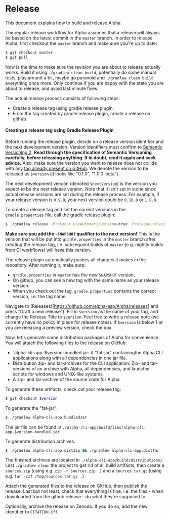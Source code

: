# Release

This document explains how to build and release Alpha.

The regular release workflow for Alpha assumes that a release will always be based on the latest commit in the `master` branch. In order to release Alpha, first checkout the `master` branch and make sure you're up to date:

```bash
$ git checkout master
$ git pull
```

Now is the time to make sure the revision you are about to release actually works. Build it using `./gradlew clean build`, potentially do some manual tests, play around a bit, maybe go paranoid and `./gradlew clean build` everything once more. Only continue if you are happy with the state you are about to release, and avoid last minute fixes.

The actual release process consists of following steps:
- Create a release tag using gradle release plugin.
- From the tag created by gradle release plugin, create a release on github.

#### Creating a release tag using Gradle Release Plugin

Before running the release plugin, decide on a release version identifier and the next development version. Version identifiers must confirm to [Semantic Versioning 2](http://semver.org/spec/v2.0.0.html). **Read through the specification of Semantic Versioning carefully, before releasing anything. If in doubt, read it again and seek advice.** Also, make sure the version you want to release does not collide with any [tag already present on GitHub](https://github.com/alpha-asp/Alpha/tags). We denote the version to be released as `$version` (it looks like "0.1.0", "1.0.0-beta").

The next development version (denoted `$nextVersion`) is the version you expect to be the next release version. Note that it isn't set in stone since actual release versions are set during the release process. For example, if your release version is `0.9.0`, your next version could be `0.10.0` or `1.0.0`.

To create a release tag and set the correct versions in the `gradle.properties` file, call the gradle release plugin:

```bash
$ ./gradlew release -Prelease.useAutomaticVersion=true -Prelease.releaseVersion=$version -Prelease.newVersion=$nextVersion-SNAPSHOT
```
**Make sure you add the `-SNAPSHOT` qualifier to the next version!** This is the version that will be put into `gradle.properties` in the `master` branch after creating the release tag, i.e. subsequent builds of `master` (e.g. nightly builds from CI workflows) will have this version.

The release plugin automatically pushes all changes it makes in the repository. After running it, make sure:
- `gradle.properties` in `master` has the new `SNAPSHOT` version.
- On github, you can see a new tag with the same name as your release version.
- When you check out the tag, `gradle.properties` contains the correct version, i.e. the tag name. 

Navigate to (Releases)[https://github.com/alpha-asp/Alpha/releases] and press "Draft a new release"). Fill in `$version`
as the name of your tag, and change the Release Title to `$version`. Feel free to write a release note (we currently
have no policy in place for release notes). If `$version` is below 1 or you are releasing a preview version, check the
box.

Now, let's generate some distribution packages of Alpha for convenience. You will attach the following files to the release on GitHub:
- `alpha-cli-app-$version-bundled.jar: A "fat-jar" containingthe Alpha CLI applications along with all dependencies in one jar file.
- Distribution zip- and tar-archives for the CLI application: Zip- and tar-versions of an archive with Alpha, all dependencies, and launcher scripts for windows and UNIX-like systems.
- A zip- and tar-archive of the source code for Alpha.

To generate these artifacts, check out your release tag:

```bash
$ git checkout $version
```

To generate the "fat-jar":

```bash
$ ./gradlew alpha-cli-app:bundledJar
```

The jar file can be found in `./alpha-cli-app/build/libs/alpha-cli-app-$version-bundled.jar`

To generate distribution archives:

```bash
$ ./gradlew alpha-cli-app:distZip && ./gradlew alpha-cli-app:distTar
```

The finished archives are located in `./alpha-cli-app/build/distributions/`.
Last `./gradlew clean` the project to get rid of all build artifacts, then create a `sources.zip` (using e.g. `zip -r sources.zip .`) and a `sources.tar.gz` (using e.g. `tar -czf /tmp/sources.tar.gz .`)

Attach the generated files to the release on GitHub, then publish the release. Last but not least, check that everything is fine, i.e. the files - when downloaded from the github release - do what they're supposed to.

Optionally, archive the release on Zenodo. If you do so, add the new identifier to `CITATION.cff`.
